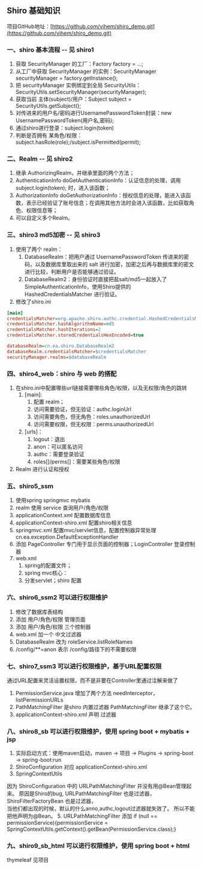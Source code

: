 
## Shiro 基础知识
项目GitHub地址：[https://github.com/vihem/shiro_demo.git](https://github.com/vihem/shiro_demo.git)

### 一、shiro 基本流程 -- 见 shiro1
1. 获取 SecurityManager 的工厂：Factory<SecurityManager> factory = ...;
2. 从工厂中获取 SecurityManager 的实例：SecurityManager securityManager = factory.getInstance();
3. 把 securityManager 实例绑定到全局 SecurityUtils：SecurityUtils.setSecurityManager(securityManager);
4. 获取当前 主体(subject)/用户：Subject subject = SecurityUtils.getSubject();
5. 对传进来的用户名/密码进行UsernamePasswordToken封装：new UsernamePasswordToken(用户名,密码);
6. 通过shiro进行登录：subject.login(token)
7. 判断是否拥有 某角色/权限：subject.hasRole(role);/subject.isPermitted(permit);

### 二、Realm -- 见 shiro2
1. 继承 AuthorizingRealm，并继承里面的两个方法；
2. AuthenticationInfo doGetAuthenticationInfo：认证信息的处理，调用 subject.login(token); 时，进入该函数；
3. AuthorizationInfo doGetAuthorizationInfo：授权信息的处理，能进入该函数，表示已经验证了账号信息；在调用其他方法时会进入该函数，比如获取角色、权限信息等；
4. 可以自定义多个Realm。

### 三、shiro3 md5加密 -- 见 shiro3
1. 使用了两个 realm：
    1. DatabaseRealm：把用户通过 UsernamePasswordToken 传进来的密码，以及数据库里取出来的 salt 进行加密，加密之后再与数据库里的密文进行比较，判断用户是否能够通过验证。
    2. DatabaseRealm2：身份验证时直接把盐salt/md5一起放入了 SimpleAuthenticationInfo，使用Shiro提供的 HashedCredentialsMatcher 进行验证。
2. 修改了shiro.ini
```ini
[main]
credentialsMatcher=org.apache.shiro.authc.credential.HashedCredentialsMatcher
credentialsMatcher.hashAlgorithmName=md5
credentialsMatcher.hashIterations=2
credentialsMatcher.storedCredentialsHexEncoded=true

databaseRealm=cn.ea.shiro.DatabaseRealm2
databaseRealm.credentialsMatcher=$credentialsMatcher
securityManager.realms=$databaseRealm
```
### 四、shiro4_web：shiro 与 web 的搭配
1. 在shiro.ini中配置哪些url链接需要哪些角色/权限，以及无权限/角色的跳转
    1. [main]: 
       1. 配置 realm；
       2. 访问需要验证，但无验证：authc.loginUrl
       3. 访问需要角色，但无角色：roles.unauthorizedUrl
       4. 访问需要权限，但无权限：perms.unauthorizedUrl
    2. [urls]：
       1. logout：退出
       2. anon：可以匿名访问
       3. authc：需要登录验证
       4. roles[]/perms[]：需要某些角色/权限
2. Realm 进行认证和授权 

### 五、shiro5_ssm
1. 使用spring springmvc mybatis
2. realm 使用 service 查询用户/角色/权限
3. applicationContext.xml 配置数据库信息
4. applicationContext-shiro.xml 配置shiro相关信息
5. springmvc.xml 配置mvc/servlet信息，配置控制器异常处理 cn.ea.exception.DefaultExceptionHandler
6. 添加 PageController 专门用于显示页面的控制器；LoginController 登录控制器
7. web.xml
   1. spring的配置文件；
   2. spring mvc核心：
   3. 分发servlet；shiro 配置

### 六、shiro6_ssm2 可以进行权限维护
1. 修改了数据库表结构
2. 添加 用户/角色/权限 管理页面
3. 添加 用户/角色/权限 三个控制器
4. web.xml 加一个 中文过滤器
5. DatabaseRealm 改为 roleService.listRoleNames
6. /config/**=anon  表示 /config/路径下的不需要权限

### 七、shiro7_ssm3 可以进行权限维护，基于URL配置权限
通过URL配置来灵活设置权限，而不是非要在Controller里通过注解来做了
1. PermissionService.java 
   增加了两个方法 needInterceptor，listPermissionURLs
2. PathMatchingFilter 是shiro 内置过滤器 PathMatchingFilter 继承了这个它。
3. applicationContext-shiro.xml 声明 过滤器

### 八、shiro8_sb 可以进行权限维护，使用 spring boot + mybatis + jsp
1. 实际启动方式：使用maven启动，maven -> 项目 -> Plugins -> spring-boot -> spring-boot:run
2. ShiroConfiguration 对应 applicationContext-shiro.xml 
3. SpringContextUtils 

因为 ShiroConfiguration 中的 URLPathMatchingFilter 并没有用@Bean管理起来。
原因是Shiro的bug, URLPathMatchingFilter 也是过滤器，ShiroFilterFactoryBean 也是过滤器，\
当他们都出现的时候，默认的什么anno,authc,logout过滤器就失效了。
所以不能把他声明为@Bean。
5. URLPathMatchingFilter
添加 if (null == permissionService){permissionService = SpringContextUtils.getContext().getBean(PermissionService.class);}

### 九、shiro9_sb_html 可以进行权限维护，使用 spring boot + html
thymeleaf 见项目